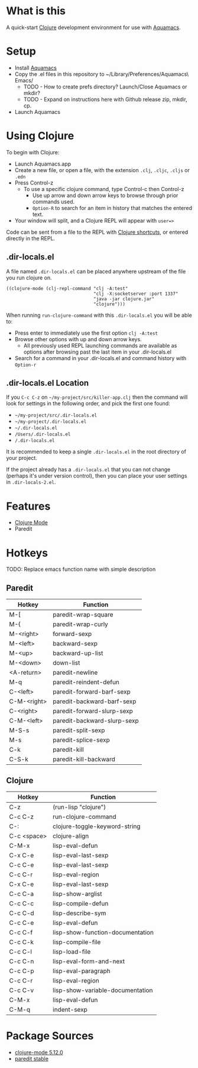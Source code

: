 # What is this

A quick-start [Clojure](https://clojure.org) development environment for use with [Aquamacs](https://aquamacs.org).

# Setup

* Install [Aquamacs](https://aquamacs.org)
* Copy the .el files in this repository to ~/Library/Preferences/Aquamacs\ Emacs/
  * TODO - How to create prefs directory? Launch/Close Aquamacs or mkdir?
  * TODO - Expand on instructions here with Github release zip, mkdir, cp.
* Launch Aquamacs

# Using Clojure

To begin with Clojure:

* Launch Aquamacs.app
* Create a new file, or open a file, with the extension `.clj`, `.cljc`, `.cljs` or `.edn`
* Press Control-z
  * To use a specific clojure command, type Control-c then Control-z
    * Use up arrow and down arrow keys to browse through prior commands used.
    * `Option-R` to search for an item in history that matches the entered text.
* Your window will split, and a Clojure REPL will appear with `user=>`

Code can be sent from a file to the REPL with [Clojure shortcuts](#clojure), or entered directly in the REPL.

## .dir-locals.el

A file named `.dir-locals.el` can be placed anywhere upstream of the file you run clojure on.

~~~
((clojure-mode (clj-repl-command "clj -A:test"
				                 "clj -X:socketserver :port 1337"
				                 "java -jar clojure.jar"
				                 "clojure")))
~~~

When running `run-clojure-command` with this `.dir-locals.el` you will be able to:

* Press enter to immediately use the first option `clj -A:test`
* Browse other options with up and down arrow keys.
  * All previously used REPL launching commands are available as options after browsing past the last item in your .dir-locals.el
* Search for a command in your .dir-locals.el and command history with `Option-r`

## .dir-locals.el Location

If you `C-c C-z` on `~/my-project/src/killer-app.clj` then the command will look for settings in the following order, and pick the first one found:

* `~/my-project/src/.dir-locals.el`
* `~/my-project/.dir-locals.el`
* `~/.dir-locals.el`
* `/Users/.dir-locals.el`
* `/.dir-locals.el`

It is recommended to keep a single `.dir-locals.el` in the root directory of your project.

If the project already has a `.dir-locals.el` that you can not change (perhaps it's under version control), then you can place your user settings in `.dir-locals-2.el`.

# Features

* [Clojure Mode](https://github.com/clojure-emacs/clojure-mode)
* Paredit

# Hotkeys

TODO: Replace emacs function name with simple description

## Paredit

| Hotkey        | Function                    |
| ---           | ---                         |
| M-[           | paredit-wrap-square         |
| M-{           | paredit-wrap-curly          |
| M-\<right\>   | forward-sexp                |
| M-\<left\>    | backward-sexp               |
| M-\<up\>      | backward-up-list            |
| M-\<down\>    | down-list                   |
| \<A-return\>  | paredit-newline             |
| M-q           | paredit-reindent-defun      |
| C-\<left\>    | paredit-forward-barf-sexp   |
| C-M-\<right\> | paredit-backward-barf-sexp  |
| C-\<right\>   | paredit-forward-slurp-sexp  |
| C-M-\<left\>  | paredit-backward-slurp-sexp |
| M-S-s         | paredit-split-sexp          |
| M-s           | paredit-splice-sexp         |
| C-k           | paredit-kill                |
| C-S-k         | paredit-kill-backward       |


## Clojure
     
| Hotkey        | Function                         |
| ---           | ---                              |
| C-z           | (run-lisp "clojure")             |
| C-c C-z       | run-clojure-command              |
| C-:           | clojure-toggle-keyword-string    |
| C-c \<space\> | clojure-align                    |
| C-M-x         | lisp-eval-defun                  |
| C-x C-e       | lisp-eval-last-sexp              |
| C-c C-e       | lisp-eval-last-sexp              |
| C-c C-r       | lisp-eval-region                 |
| C-x C-e       | lisp-eval-last-sexp              |
| C-c C-a       | lisp-show-arglist                |
| C-c C-c       | lisp-compile-defun               |
| C-c C-d       | lisp-describe-sym                |
| C-c C-e       | lisp-eval-defun                  |
| C-c C-f       | lisp-show-function-documentation |
| C-c C-k       | lisp-compile-file                |
| C-c C-l       | lisp-load-file                   |
| C-c C-n       | lisp-eval-form-and-next          |
| C-c C-p       | lisp-eval-paragraph              |
| C-c C-r       | lisp-eval-region                 |
| C-c C-v       | lisp-show-variable-documentation |
| C-M-x         | lisp-eval-defun                  |
| C-M-q         | indent-sexp                      |

# Package Sources

* [clojure-mode 5.12.0](https://github.com/clojure-emacs/clojure-mode/releases/tag/5.12.0)
* [paredit stable](http://mumble.net/~campbell/git/paredit.git/)
